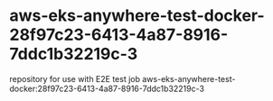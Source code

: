 # aws-eks-anywhere-test-docker-28f97c23-6413-4a87-8916-7ddc1b32219c-3
repository for use with E2E test job aws-eks-anywhere-test-docker:28f97c23-6413-4a87-8916-7ddc1b32219c-3
